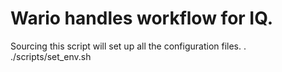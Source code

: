 Wario handles workflow for IQ.
=============================

Sourcing this script will set up all the configuration files. 
. ./scripts/set_env.sh
